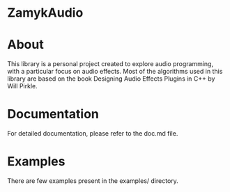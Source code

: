 # ZamykAudio

# About
This library is a personal project created to explore audio programming, with a particular focus on audio effects. Most of the algorithms used in this library are based on the book Designing Audio Effects Plugins in C++ by Will Pirkle.

# Documentation
For detailed documentation, please refer to the doc.md file.

# Examples
There are few examples present in the examples/ directory.